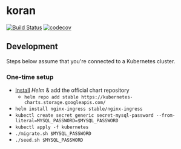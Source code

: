 # koran

[![Build Status](https://travis-ci.com/cglotr/koran.svg?branch=master)](https://travis-ci.com/cglotr/koran)
[![codecov](https://codecov.io/gh/cglotr/koran/branch/master/graph/badge.svg)](https://codecov.io/gh/cglotr/koran)

## Development

Steps below assume that you're connected to a Kubernetes cluster.

### One-time setup

- [Install](https://helm.sh/docs/intro/install/#from-script) _Helm_ & add the official chart repository
  - `helm repo add stable https://kubernetes-charts.storage.googleapis.com/`
- `helm install nginx-ingress stable/nginx-ingress`
- `kubectl create secret generic secret-mysql-password --from-literal=MYSQL_PASSWORD=$MYSQL_PASSWORD`
- `kubectl apply -f kubernetes`
- `./migrate.sh $MYSQL_PASSWORD`
- `./seed.sh $MYSQL_PASSWORD`
